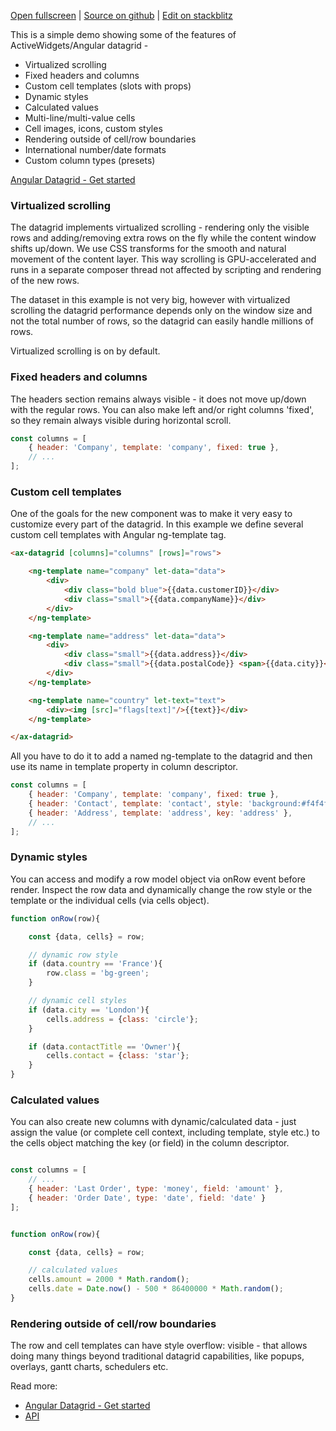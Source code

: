 
[Open fullscreen](https://angular.activewidgets.com/demo/) | [Source on github](https://github.com/activewidgets/angular/tree/master/examples/demo) | [Edit on stackblitz](https://stackblitz.com/github/activewidgets/angular/tree/master/examples/demo?file=src/app.js)

This is a simple demo showing some of the features of ActiveWidgets/Angular datagrid -

- Virtualized scrolling
- Fixed headers and columns
- Custom cell templates (slots with props)
- Dynamic styles
- Calculated values
- Multi-line/multi-value cells
- Cell images, icons, custom styles
- Rendering outside of cell/row boundaries
- International number/date formats
- Custom column types (presets)

[Angular Datagrid - Get started](https://activewidgets.com/guide/env/angular/)

### Virtualized scrolling

The datagrid implements virtualized scrolling - rendering only the visible rows and adding/removing extra rows on the fly 
while the content window shifts up/down. We use CSS transforms for the smooth and natural movement of the content layer. 
This way scrolling is GPU-accelerated and runs in a separate composer thread not affected by scripting
and rendering of the new rows.

The dataset in this example is not very big, however with virtualized scrolling the datagrid performance depends 
only on the window size and not the total number of rows, so the datagrid can easily handle millions of rows.

Virtualized scrolling is on by default.

### Fixed headers and columns

The headers section remains always visible - it does not move up/down with the regular rows. 
You can also make left and/or right columns 'fixed', so they remain always visible during horizontal scroll.

```js
const columns = [
    { header: 'Company', template: 'company', fixed: true },
    // ...
];
```

### Custom cell templates

One of the goals for the new component was to make it very easy to customize every part of the datagrid.
In this example we define several custom cell templates with Angular ng-template tag.

```html
<ax-datagrid [columns]="columns" [rows]="rows">

    <ng-template name="company" let-data="data">
        <div>
            <div class="bold blue">{{data.customerID}}</div>
            <div class="small">{{data.companyName}}</div>
        </div>
    </ng-template>

    <ng-template name="address" let-data="data">
        <div>
            <div class="small">{{data.address}}</div>
            <div class="small">{{data.postalCode}} <span>{{data.city}}</span></div>
        </div>
    </ng-template>

    <ng-template name="country" let-text="text">
        <div><img [src]="flags[text]"/>{{text}}</div>
    </ng-template>

</ax-datagrid>
```

All you have to do it to add a named ng-template to the datagrid and then use its name in template property in column descriptor.

```js
const columns = [
    { header: 'Company', template: 'company', fixed: true },
    { header: 'Contact', template: 'contact', style: 'background:#f4f4f4', key: 'contact' },
    { header: 'Address', template: 'address', key: 'address' },
    // ...
];
```

### Dynamic styles

You can access and modify a row model object via onRow event before render. Inspect the row data
and dynamically change the row style or the template or the individual cells (via cells object).

```js
function onRow(row){

    const {data, cells} = row;

    // dynamic row style
    if (data.country == 'France'){
        row.class = 'bg-green';
    }

    // dynamic cell styles
    if (data.city == 'London'){
        cells.address = {class: 'circle'};
    }

    if (data.contactTitle == 'Owner'){
        cells.contact = {class: 'star'};
    }
}
```

### Calculated values

You can also create new columns with dynamic/calculated data - just assign the value 
(or complete cell context, including template, style etc.) to the cells object matching the key (or field) in the column descriptor.

```js

const columns = [
    // ...
    { header: 'Last Order', type: 'money', field: 'amount' },
    { header: 'Order Date', type: 'date', field: 'date' }
];


function onRow(row){

    const {data, cells} = row;

    // calculated values
    cells.amount = 2000 * Math.random();
    cells.date = Date.now() - 500 * 86400000 * Math.random();
}
```

### Rendering outside of cell/row boundaries

The row and cell templates can have style overflow: visible - that allows doing many things beyond traditional datagrid capabilities,
like popups, overlays, gantt charts, schedulers etc.


Read more:

- [Angular Datagrid - Get started](https://activewidgets.com/guide/env/angular/)
- [API](https://activewidgets.com/api/)